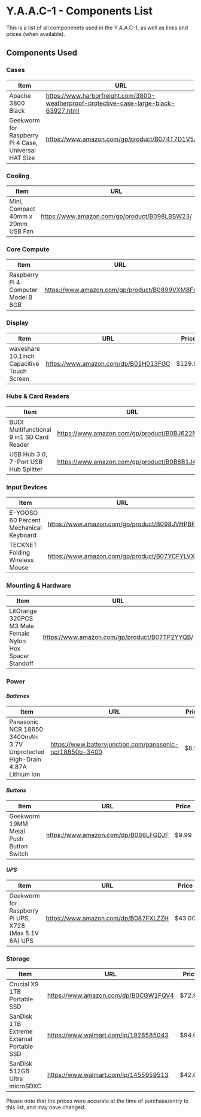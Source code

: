<!-- ======================================== yaac1-components.md Start ======================================== -->


<!-- ------------------------------ Intro Start ------------------------------ -->

# Y.A.A.C-1 - Components List

This is a list of all componenets used in the Y.A.A.C-1, as well as links and prices (when available).

<!-- ------------------------------ Intro End ------------------------------ -->


<!-- ------------------------------ Components Used Start ------------------------------ -->

## Components Used

<!-- ++++++++++++++++++++ UsedCables Start ++++++++++++++++++++ -->

<!--
### Cables & Adapters

#### *DC*
Item|URL|Price
---|---|---

#### *Ethernet*
Item|URL|Price
---|---|---

#### *GPIO*
Item|URL|Price
---|---|---

#### *HDMI*
Item|URL|Price
---|---|---

#### *USB A to A*
Item|URL|Price
---|---|---

#### *USB C to A*
Item|URL|Price
---|---|---

#### *USB C to C*
Item|URL|Price
---|---|---

#### *USB C Extention
Item|URL|Price
---|---|---

#### *USB C Splitter
Item|URL|Price
---|---|---

#### *USB Micro*
Item|URL|Price
---|---|---
-->

<!-- ++++++++++++++++++++ UsedCables End ++++++++++++++++++++ -->

<!-- ++++++++++++++++++++ UsedCases Start ++++++++++++++++++++ -->

### Cases
Item|URL|Price
---|---|---
Apache 3800 Black | https://www.harborfreight.com/3800-weatherproof-protective-case-large-black-63927.html | $39.99
Geekworm for Raspberry Pi 4 Case, Universal HAT Size | https://www.amazon.com/gp/product/B074T7D1V5/ | $6.00

<!-- ++++++++++++++++++++ UsedCases End ++++++++++++++++++++ -->

<!-- ++++++++++++++++++++ UsedCooling Start ++++++++++++++++++++ -->

### Cooling
Item|URL|Price
---|---|---
Mini, Compact 40mm x 20mm USB Fan | https://www.amazon.com/gp/product/B098LBSW23/ | $9.99

<!-- ++++++++++++++++++++ UsedCooling End ++++++++++++++++++++ -->

<!-- ++++++++++++++++++++ UsedCompute Start ++++++++++++++++++++ -->

### Core Compute
Item|URL|Price
---|---|---
Raspberry Pi 4 Computer Model B 8GB | https://www.amazon.com/gp/product/B0899VXM8F/ | $75.00

<!-- ++++++++++++++++++++ UsedCompute End ++++++++++++++++++++ -->

<!-- ++++++++++++++++++++ UsedDisplay Start ++++++++++++++++++++ -->

### Display
Item|URL|Price
---|---|---
waveshare 10.1inch Capacitive Touch Screen | https://www.amazon.com/dp/B01H013FGC | $129.99

<!-- ++++++++++++++++++++ UsedDisplay End ++++++++++++++++++++ -->

<!-- ++++++++++++++++++++ UsedHubs Start ++++++++++++++++++++ -->

### Hubs & Card Readers
Item|URL|Price
---|---|---
BUDI Multifunctional 9 in1 SD Card Reader | https://www.amazon.com/gp/product/B0BJ622NHZ/ | $27.99
USB Hub 3.0, 7-Port USB Hub Splitter | https://www.amazon.com/gp/product/B0B6B1J4ZT/ | $9.99

<!-- ++++++++++++++++++++ UsedHubs End ++++++++++++++++++++ -->

<!-- ++++++++++++++++++++ UsedInput Start ++++++++++++++++++++ -->

### Input Devices
Item|URL|Price
---|---|---
E-YOOSO 60 Percent Mechanical Keyboard | https://www.amazon.com/gp/product/B098JVHPBF/ | $25.99
TECKNET Folding Wireless Mouse | https://www.amazon.com/gp/product/B07YCFYLVX/ | $14.99

<!-- ++++++++++++++++++++ UsedInput End ++++++++++++++++++++ -->

<!-- ++++++++++++++++++++ UsedMounting Start ++++++++++++++++++++ -->

### Mounting  & Hardware
Item|URL|Price
---|---|---
LitOrange 320PCS M3 Male Female Nylon Hex Spacer Standoff | https://www.amazon.com/gp/product/B07TP2YYQB/ | $14.88 

<!-- ++++++++++++++++++++ UsedMounting End ++++++++++++++++++++ -->

<!-- ++++++++++++++++++++ UsedOrganization Start ++++++++++++++++++++ -->

<!--
### Organization and Labeling
Item|URL|Price
---|---|---
-->

<!-- ++++++++++++++++++++ UsedOrganization End ++++++++++++++++++++ -->

<!-- ++++++++++++++++++++ UsedPanels Start ++++++++++++++++++++ -->

<!--
### Panels
Item|URL|Price
---|---|---
-->

<!-- ++++++++++++++++++++ UsedPanels End ++++++++++++++++++++ -->

<!-- ++++++++++++++++++++ UsedPorts Start ++++++++++++++++++++ -->

<!--
### Ports
Item|URL|Price
---|---|---
-->

<!-- ++++++++++++++++++++ UsedPorts End ++++++++++++++++++++ -->

<!-- ++++++++++++++++++++ UsedPower Start ++++++++++++++++++++ -->

### Power
#### *Batteries*
Item|URL|Price
---|---|---
Panasonic NCR 18650 3400mAh 3.7V Unprotected High-Drain 4.87A Lithium Ion | https://www.batteryjunction.com/panasonic-ncr18650b-3400 | $8.99

#### *Buttons*
Item|URL|Price
---|---|---
Geekworm 19MM Metal Push Button Switch | https://www.amazon.com/dp/B086LFGDJF | $9.99

<!--
#### *Power Supplies*
Item|URL|Price
---|---|---
-->

#### *UPS*
Item|URL|Price
---|---|---
Geekworm for Raspberry Pi UPS, X728 (Max 5.1V 6A) UPS | https://www.amazon.com/dp/B087FXLZZH | $43.00

<!-- ++++++++++++++++++++ UsedPower End ++++++++++++++++++++ -->

<!-- ++++++++++++++++++++ UsedStorage Start ++++++++++++++++++++ -->

### Storage
Item|URL|Price
---|---|---
Crucial X9 1TB Portable SSD | https://www.amazon.com/dp/B0CGW1FQV4 | $72.99
SanDisk 1TB Extreme External Portable SSD | https://www.walmart.com/ip/1928585043 | $94.00
SanDisk 512GB Ultra microSDXC | https://www.walmart.com/ip/1455959513 | $42.69

<!-- ++++++++++++++++++++ UsedStorage End ++++++++++++++++++++ -->

<!-- ------------------------------ Components Used End ------------------------------ -->


<!-- ------------------------------ Outro Start ------------------------------ -->

Please note that the prices were accurate at the time of purchase/entry to this list, and may have changed.

<!-- ------------------------------ Outro End ------------------------------ -->


<!-- ======================================== yaac1-components.md End ======================================== -->
